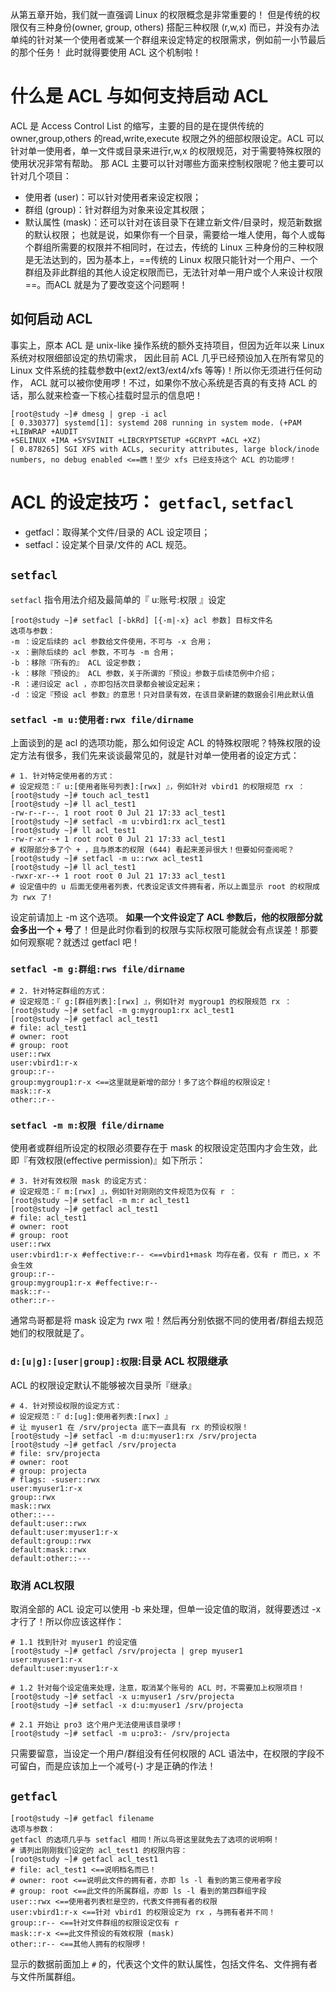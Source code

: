 从第五章开始，我们就一直强调 Linux 的权限概念是非常重要的！ 但是传统的权限仅有三种身份(owner, group, others) 搭配三种权限 (r,w,x) 而已，并没有办法单纯的针对某一个使用者或某一个群组来设定特定的权限需求，例如前一小节最后的那个任务！ 此时就得要使用 ACL 这个机制啦！
# 什么是 ACL 与如何支持启动 ACL
ACL 是 Access Control List 的缩写，主要的目的是在提供传统的 owner,group,others 的read,write,execute 权限之外的细部权限设定。ACL 可以针对单一使用者，单一文件或目录来进行r,w,x 的权限规范，对于需要特殊权限的使用状况非常有帮助。
那 ACL 主要可以针对哪些方面来控制权限呢？他主要可以针对几个项目：
- 使用者 (user)：可以针对使用者来设定权限；
- 群组 (group)：针对群组为对象来设定其权限；
- 默认属性 (mask)：还可以针对在该目录下在建立新文件/目录时，规范新数据的默认权限；
也就是说，如果你有一个目录，需要给一堆人使用，每个人或每个群组所需要的权限并不相同时，在过去，传统的 Linux 三种身份的三种权限是无法达到的，因为基本上，==传统的 Linux 权限只能针对一个用户、一个群组及非此群组的其他人设定权限而已，无法针对单一用户或个人来设计权限==。而ACL 就是为了要改变这个问题啊！
## 如何启动 ACL
事实上，原本 ACL 是 unix-like 操作系统的额外支持项目，但因为近年以来 Linux 系统对权限细部设定的热切需求， 因此目前 ACL 几乎已经预设加入在所有常见的 Linux 文件系统的挂载参数中(ext2/ext3/ext4/xfs 等等)！所以你无须进行任何动作， ACL 就可以被你使用啰！不过，如果你不放心系统是否真的有支持 ACL 的话，那么就来检查一下核心挂载时显示的信息吧！
```shell
[root@study ~]# dmesg | grep -i acl
[ 0.330377] systemd[1]: systemd 208 running in system mode. (+PAM +LIBWRAP +AUDIT
+SELINUX +IMA +SYSVINIT +LIBCRYPTSETUP +GCRYPT +ACL +XZ)
[ 0.878265] SGI XFS with ACLs, security attributes, large block/inode numbers, no debug enabled <==瞧！至少 xfs 已经支持这个 ACL 的功能啰！
```
# ACL 的设定技巧： `getfacl`, `setfacl`

- getfacl：取得某个文件/目录的 ACL 设定项目；
- setfacl：设定某个目录/文件的 ACL 规范。
## `setfacl`
`setfacl` 指令用法介绍及最简单的『 u:账号:权限 』设定
```shell
[root@study ~]# setfacl [-bkRd] [{-m|-x} acl 参数] 目标文件名
选项与参数：
-m ：设定后续的 acl 参数给文件使用，不可与 -x 合用；
-x ：删除后续的 acl 参数，不可与 -m 合用；
-b ：移除『所有的』 ACL 设定参数；
-k ：移除『预设的』 ACL 参数，关于所谓的『预设』参数于后续范例中介绍；
-R ：递归设定 acl ，亦即包括次目录都会被设定起来；
-d ：设定『预设 acl 参数』的意思！只对目录有效，在该目录新建的数据会引用此默认值
```
### `setfacl -m u:使用者:rwx file/dirname`
上面谈到的是 acl 的选项功能，那么如何设定 ACL 的特殊权限呢？特殊权限的设定方法有很多，我们先来谈谈最常见的，就是针对单一使用者的设定方式：
```shell
# 1. 针对特定使用者的方式：
# 设定规范：『 u:[使用者账号列表]:[rwx] 』，例如针对 vbird1 的权限规范 rx ：
[root@study ~]# touch acl_test1
[root@study ~]# ll acl_test1
-rw-r--r--. 1 root root 0 Jul 21 17:33 acl_test1
[root@study ~]# setfacl -m u:vbird1:rx acl_test1
[root@study ~]# ll acl_test1
-rw-r-xr--+ 1 root root 0 Jul 21 17:33 acl_test1
# 权限部分多了个 + ，且与原本的权限 (644) 看起来差异很大！但要如何查阅呢？
[root@study ~]# setfacl -m u::rwx acl_test1
[root@study ~]# ll acl_test1
-rwxr-xr--+ 1 root root 0 Jul 21 17:33 acl_test1
# 设定值中的 u 后面无使用者列表，代表设定该文件拥有者，所以上面显示 root 的权限成为 rwx 了!
```
设定前请加上 -m 这个选项。 **如果一个文件设定了 ACL 参数后，他的权限部分就会多出一个 + 号**了！但是此时你看到的权限与实际权限可能就会有点误差！那要如何观察呢？就透过 getfacl 吧！
### `setfacl -m g:群组:rws file/dirname`
```shell
# 2. 针对特定群组的方式：
# 设定规范：『 g:[群组列表]:[rwx] 』，例如针对 mygroup1 的权限规范 rx ：
[root@study ~]# setfacl -m g:mygroup1:rx acl_test1
[root@study ~]# getfacl acl_test1
# file: acl_test1
# owner: root
# group: root
user::rwx
user:vbird1:r-x
group::r--
group:mygroup1:r-x <==这里就是新增的部分！多了这个群组的权限设定！
mask::r-x
other::r--
```
### `setfacl -m m:权限 file/dirname`
使用者或群组所设定的权限必须要存在于 mask 的权限设定范围内才会生效，此即『有效权限(effective permission)』如下所示：
```shell
# 3. 针对有效权限 mask 的设定方式：
# 设定规范：『 m:[rwx] 』，例如针对刚刚的文件规范为仅有 r ：
[root@study ~]# setfacl -m m:r acl_test1
[root@study ~]# getfacl acl_test1
# file: acl_test1
# owner: root
# group: root
user::rwx
user:vbird1:r-x #effective:r-- <==vbird1+mask 均存在者，仅有 r 而已，x 不会生效
group::r--
group:mygroup1:r-x #effective:r--
mask::r--
other::r--
```
通常鸟哥都是将 mask 设定为 rwx 啦！然后再分别依据不同的使用者/群组去规范她们的权限就是了。
### ` d:[u|g]:[user|group]:权限 `:目录 ACL 权限继承
ACL 的权限设定默认不能够被次目录所『继承』
```shell
# 4. 针对预设权限的设定方式：
# 设定规范：『 d:[ug]:使用者列表:[rwx] 』
# 让 myuser1 在 /srv/projecta 底下一直具有 rx 的预设权限！
[root@study ~]# setfacl -m d:u:myuser1:rx /srv/projecta
[root@study ~]# getfacl /srv/projecta
# file: srv/projecta
# owner: root
# group: projecta
# flags: -suser::rwx
user:myuser1:r-x
group::rwx
mask::rwx
other::---
default:user::rwx
default:user:myuser1:r-x
default:group::rwx
default:mask::rwx
default:other::---
```

### 取消 ACL权限
取消全部的 ACL 设定可以使用 -b 来处理，但单一设定值的取消，就得要透过 -x 才行了！所以你应该这样作：
```shell
# 1.1 找到针对 myuser1 的设定值
[root@study ~]# getfacl /srv/projecta | grep myuser1
user:myuser1:r-x
default:user:myuser1:r-x

# 1.2 针对每个设定值来处理，注意，取消某个账号的 ACL 时，不需要加上权限项目！
[root@study ~]# setfacl -x u:myuser1 /srv/projecta
[root@study ~]# setfacl -x d:u:myuser1 /srv/projecta

# 2.1 开始让 pro3 这个用户无法使用该目录啰！
[root@study ~]# setfacl -m u:pro3:- /srv/projecta
```
只需要留意，当设定一个用户/群组没有任何权限的 ACL 语法中，在权限的字段不可留白，而是应该加上一个减号(-) 才是正确的作法！
## `getfacl` 
```shell
[root@study ~]# getfacl filename
选项与参数：
getfacl 的选项几乎与 setfacl 相同！所以鸟哥这里就免去了选项的说明啊！
# 请列出刚刚我们设定的 acl_test1 的权限内容：
[root@study ~]# getfacl acl_test1
# file: acl_test1 <==说明档名而已！
# owner: root <==说明此文件的拥有者，亦即 ls -l 看到的第三使用者字段
# group: root <==此文件的所属群组，亦即 ls -l 看到的第四群组字段
user::rwx <==使用者列表栏是空的，代表文件拥有者的权限
user:vbird1:r-x <==针对 vbird1 的权限设定为 rx ，与拥有者并不同！
group::r-- <==针对文件群组的权限设定仅有 r
mask::r-x <==此文件预设的有效权限 (mask)
other::r-- <==其他人拥有的权限啰！
```
显示的数据前面加上 `#` 的，代表这个文件的默认属性，包括文件名、文件拥有者与文件所属群组。 